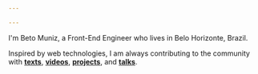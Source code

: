 ```yaml
---

---
```

I'm Beto Muniz, a Front-End Engineer who lives in Belo Horizonte, Brazil. 

Inspired by web technologies, I am always contributing to the community with [**texts**](https://betomuniz.com/drops/), [**videos**](https://www.youtube.com/c/betomuniz), [**projects**](https://betomuniz.com/projects/), and [**talks**](https://betomuniz.com/talks/).